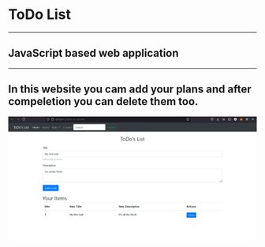 # **ToDo List**

---

## JavaScript based web application

---

## In this website you cam add your plans and after compeletion you can delete them too.

![](https://github.com/ritik8262/Javascript-ToDo-List-/blob/main/ToDo%20List.png)
